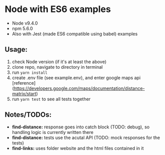 # Node with ES6 examples
- Node v9.4.0
- npm 5.6.0
- Also with Jest (made ES6 compatible using babel) examples

## Usage:
1. check Node version (if it's at least the above)
1. clone repo, navigate to directory in terminal
1. run ```yarn install```
1. create .env file (see example.env), and enter google maps api [reference] (https://developers.google.com/maps/documentation/distance-matrix/start)
1. run ```yarn test``` to see all tests together

## Notes/TODOs:
- __find-distance:__ response goes into catch block (TODO: debug), so handling logic is currently written there
- __find-distance:__ tests use the acutal API (TODO: mock responses for the tests)
- __find-links:__ uses folder website and the html files contained in it
